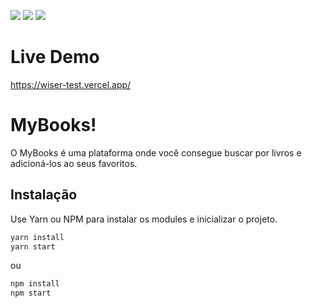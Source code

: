 
<img src="https://img.shields.io/badge/styled--components-DB7093?style=for-the-badge&logo=styled-components&logoColor=white" /> <img src="https://img.shields.io/badge/TypeScript-007ACC?style=for-the-badge&logo=typescript&logoColor=white" /> <img src="https://img.shields.io/badge/JavaScript-F7DF1E?style=for-the-badge&logo=javascript&logoColor=black" />



# Live Demo
https://wiser-test.vercel.app/




# MyBooks!

O MyBooks é uma plataforma onde você consegue buscar por livros e adicioná-los ao seus favoritos.



## Instalação

Use Yarn ou NPM para instalar os modules e inicializar o projeto.
```bash
yarn install
yarn start
```
ou
```bash
npm install
npm start
```






